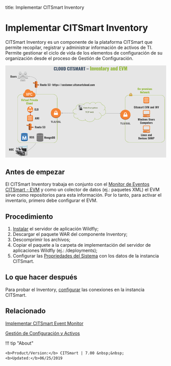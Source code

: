 
title: Implementar CITSmart Inventory

# Implementar CITSmart Inventory

CITSmart Inventory es un componente de la plataforma CITSmart que permite recopilar, registrar y administrar información de activos de TI. Permite gestionar el ciclo de vida de los elementos de configuración de su organización desde el proceso de Gestión de Configuración.

![Arquitectura CITSmart EVM y INV](images/cloud-arch-inv-evm.png)

Antes de empezar
-------------

El CITSmart Inventory trabaja en conjunto con el [Monitor de Eventos CITSmart - EVM][1] y como un colector de datos (ej.: paquetes XML) el EVM sirve como repositorios para esta información. Por lo tanto, para activar el inventario, primero debe configurar el EVM.  


## Procedimiento


1. [Instalar][2] el servidor de aplicación Wildfly;
2. Descargar el paquete WAR del componente Inventory;
3. Descomprimir los archivos;  
4. Copiar el paquete a la carpeta de implementación del servidor de aplicaciones Wildfly (ej.: /deployments);  
5. Configurar las [Propriedades del Sistema][3] con los datos de la instancia CITSmart.

## Lo que hacer después

Para probar el Inventory, [configurar][4] las conexiones en la instancia CITSmart.

## Relacionado

[Implementar CITSmart Event Monitor][5]

[Gestión de Configuración y Activos][6]


!!! tip "About"

    <b>Product/Version:</b> CITSmart | 7.00 &nbsp;&nbsp;
    <b>Updated:</b>06/25/2019

[1]:/es-es/citsmart-7/additional-features/add-ons/event-monitor.html
[2]:/es-es/citsmart-7/get-started/installation-and-upgrade/perform-installation.html
[3]:/es-es/citsmart-7/get-started/installation-and-upgrade/perform-installation.html#configuracion-del-system-properties
[4]:/es-es/citsmart-7/processes/event/configuration/set-inventory-connection.html
[5]:/es-es/citsmart-7/additional-features/add-ons/event-monitor.html
[6]:/es-es/citsmart-7/processes/configuration/overview.html
